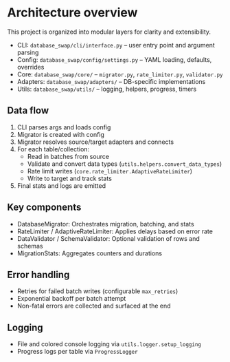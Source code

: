 # Architecture overview

This project is organized into modular layers for clarity and extensibility.

- CLI: `database_swap/cli/interface.py` – user entry point and argument parsing
- Config: `database_swap/config/settings.py` – YAML loading, defaults, overrides
- Core: `database_swap/core/` – `migrator.py`, `rate_limiter.py`, `validator.py`
- Adapters: `database_swap/adapters/` – DB-specific implementations
- Utils: `database_swap/utils/` – logging, helpers, progress, timers

## Data flow

1) CLI parses args and loads config
2) Migrator is created with config
3) Migrator resolves source/target adapters and connects
4) For each table/collection:
   - Read in batches from source
   - Validate and convert data types (`utils.helpers.convert_data_types`)
   - Rate limit writes (`core.rate_limiter.AdaptiveRateLimiter`)
   - Write to target and track stats
5) Final stats and logs are emitted

## Key components

- DatabaseMigrator: Orchestrates migration, batching, and stats
- RateLimiter / AdaptiveRateLimiter: Applies delays based on error rate
- DataValidator / SchemaValidator: Optional validation of rows and schemas
- MigrationStats: Aggregates counters and durations

## Error handling

- Retries for failed batch writes (configurable `max_retries`)
- Exponential backoff per batch attempt
- Non-fatal errors are collected and surfaced at the end

## Logging

- File and colored console logging via `utils.logger.setup_logging`
- Progress logs per table via `ProgressLogger`
